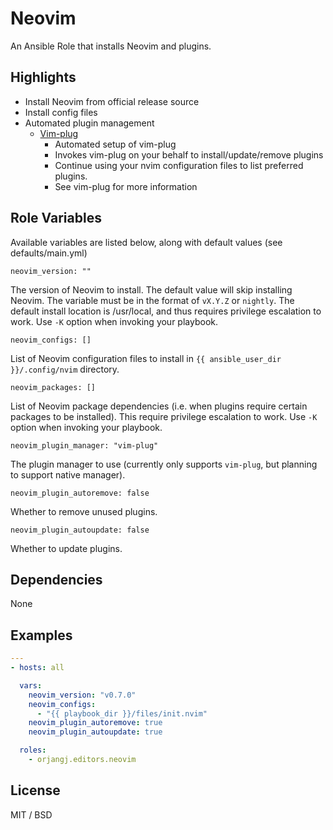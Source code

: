 Neovim
======

An Ansible Role that installs Neovim and plugins.

Highlights
----------

- Install Neovim from official release source
- Install config files 
- Automated plugin management
  - [Vim-plug](https://github.com/junegunn/vim-plug)
    - Automated setup of vim-plug
    - Invokes vim-plug on your behalf to install/update/remove plugins
    - Continue using your nvim configuration files to list preferred plugins.
    - See vim-plug for more information

Role Variables
--------------

Available variables are listed below, along with default values (see defaults/main.yml)

    neovim_version: ""

The version of Neovim to install. The default value will skip installing Neovim. The variable must
be in the format of `vX.Y.Z` or `nightly`. The default install location is /usr/local, and thus requires privilege
escalation to work. Use `-K` option when invoking your playbook.

    neovim_configs: []

List of Neovim configuration files to install in `{{ ansible_user_dir }}/.config/nvim` directory.

    neovim_packages: []

List of Neovim package dependencies (i.e. when plugins require certain packages to be installed).
This require privilege escalation to work. Use `-K` option when invoking your playbook.

    neovim_plugin_manager: "vim-plug"

The plugin manager to use (currently only supports `vim-plug`, but planning to support native
manager).

    neovim_plugin_autoremove: false

Whether to remove unused plugins.

    neovim_plugin_autoupdate: false

Whether to update plugins.

Dependencies
------------

None

Examples
--------

```yaml
---
- hosts: all

  vars:
    neovim_version: "v0.7.0"
    neovim_configs:
      - "{{ playbook_dir }}/files/init.nvim"
    neovim_plugin_autoremove: true
    neovim_plugin_autoupdate: true

  roles:
    - orjangj.editors.neovim
```

License
-------

MIT / BSD
